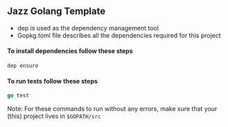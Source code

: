 ## Jazz Golang Template

* dep is used as the dependency management tool
* Gopkg.toml file describes all the dependencies required for this project

#### To install dependencies follow these steps

```shell
dep ensure
```

#### To run tests follow these steps

```go
go test
```

Note: For these commands to run without any errors, make sure that your (this) project lives in `$GOPATH/src`
